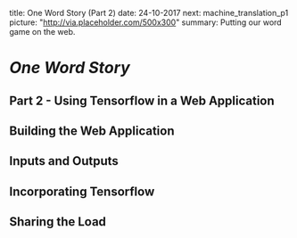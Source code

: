 title: One Word Story (Part 2)
date: 24-10-2017
next: machine_translation_p1
picture: "http://via.placeholder.com/500x300"
summary: Putting our word game on the web.

# _One Word Story_
## Part 2 - Using Tensorflow in a Web Application

## Building the Web Application

## Inputs and Outputs

## Incorporating Tensorflow

## Sharing the Load
